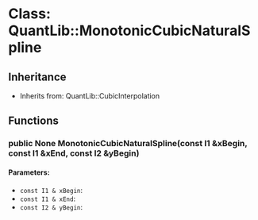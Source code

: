 # Class: QuantLib::MonotonicCubicNaturalSpline

## Inheritance
- Inherits from: QuantLib::CubicInterpolation

## Functions
### public None MonotonicCubicNaturalSpline(const I1 &xBegin, const I1 &xEnd, const I2 &yBegin)

#### Parameters:
- `const I1 & xBegin`: 
- `const I1 & xEnd`: 
- `const I2 & yBegin`: 

